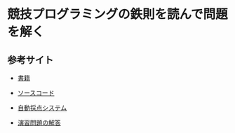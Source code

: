 # 競技プログラミングの鉄則を読んで問題を解く
## 参考サイト

- [書籍](https://www.amazon.co.jp/dp/B0BDZGDM9J/)

- [ソースコード](https://github.com/E869120/kyopro-tessoku)

- [自動採点システム](https://atcoder.jp/contests/tessoku-book)

- [演習問題の解答](https://github.com/E869120/kyopro-tessoku/blob/main/editorial/Editorial_All.pdf)
